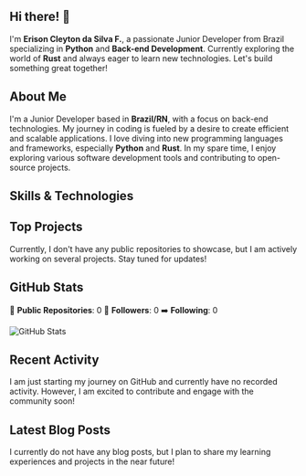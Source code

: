 ## Hi there! 👋

I'm **Erison Cleyton da Silva F.**, a passionate Junior Developer from Brazil specializing in **Python** and **Back-end Development**. Currently exploring the world of **Rust** and always eager to learn new technologies. Let's build something great together!

## About Me

I'm a Junior Developer based in **Brazil/RN**, with a focus on back-end technologies. My journey in coding is fueled by a desire to create efficient and scalable applications. I love diving into new programming languages and frameworks, especially **Python** and **Rust**. In my spare time, I enjoy exploring various software development tools and contributing to open-source projects.

## Skills & Technologies



## Top Projects

Currently, I don't have any public repositories to showcase, but I am actively working on several projects. Stay tuned for updates!

## GitHub Stats

🔭 **Public Repositories**: 0
👥 **Followers**: 0
➡️ **Following**: 0

![GitHub Stats](https://github-readme-stats.vercel.app/api?username=dev-erison&show_icons=true&theme=radical)

## Recent Activity

I am just starting my journey on GitHub and currently have no recorded activity. However, I am excited to contribute and engage with the community soon!

## Latest Blog Posts

I currently do not have any blog posts, but I plan to share my learning experiences and projects in the near future!
